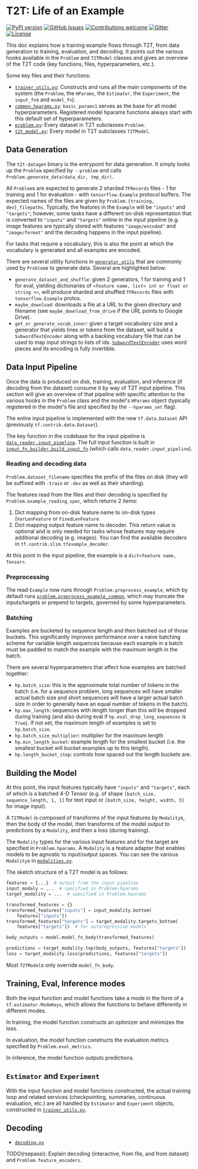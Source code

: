 # T2T: Life of an Example

[![PyPI
version](https://badge.fury.io/py/tensor2tensor.svg)](https://badge.fury.io/py/tensor2tensor)
[![GitHub
Issues](https://img.shields.io/github/issues/tensorflow/tensor2tensor.svg)](https://github.com/tensorflow/tensor2tensor/issues)
[![Contributions
welcome](https://img.shields.io/badge/contributions-welcome-brightgreen.svg)](CONTRIBUTING.md)
[![Gitter](https://img.shields.io/gitter/room/nwjs/nw.js.svg)](https://gitter.im/tensor2tensor/Lobby)
[![License](https://img.shields.io/badge/License-Apache%202.0-brightgreen.svg)](https://opensource.org/licenses/Apache-2.0)

This doc explains how a training example flows through T2T, from data generation
to training, evaluation, and decoding. It points out the various hooks available
in the `Problem` and `T2TModel` classes and gives an overview of the T2T code
(key functions, files, hyperparameters, etc.).

Some key files and their functions:

*   [`trainer_utils.py`](https://github.com/tensorflow/tensor2tensor/tree/master/tensor2tensor/utils/trainer_utils.py):
    Constructs and runs all the main components of the system (the `Problem`,
    the `HParams`, the `Estimator`, the `Experiment`, the `input_fn`s and
    `model_fn`).
*   [`common_hparams.py`](https://github.com/tensorflow/tensor2tensor/tree/master/tensor2tensor/layers/common_hparams.py):
    `basic_params1` serves as the base for all model hyperparameters. Registered
    model hparams functions always start with this default set of
    hyperparameters.
*   [`problem.py`](https://github.com/tensorflow/tensor2tensor/tree/master/tensor2tensor/data_generators/problem.py):
    Every dataset in T2T subclasses `Problem`.
*   [`t2t_model.py`](https://github.com/tensorflow/tensor2tensor/tree/master/tensor2tensor/utils/t2t_model.py):
    Every model in T2T subclasses `T2TModel`.

## Data Generation

The `t2t-datagen` binary is the entrypoint for data generation. It simply looks
up the `Problem` specified by `--problem` and calls
`Problem.generate_data(data_dir, tmp_dir)`.

All `Problem`s are expected to generate 2 sharded `TFRecords` files - 1 for
training and 1 for evaluation - with `tensorflow.Example` protocol buffers. The
expected names of the files are given by `Problem.{training, dev}_filepaths`.
Typically, the features in the `Example` will be `"inputs"` and `"targets"`;
however, some tasks have a different on-disk representation that is converted to
`"inputs"` and `"targets"` online in the input pipeline (e.g. image features are
typically stored with features `"image/encoded"` and `"image/format"` and the
decoding happens in the input pipeline).

For tasks that require a vocabulary, this is also the point at which the
vocabulary is generated and all examples are encoded.

There are several utility functions in
[`generator_utils`](https://github.com/tensorflow/tensor2tensor/tree/master/tensor2tensor/data_generators/generator_utils.py)
that are commonly used by `Problem`s to generate data. Several are highlighted
below:

*   `generate_dataset_and_shuffle`: given 2 generators, 1 for training and 1 for
    eval, yielding dictionaries of `<feature name, list< int or float or
    string >>`, will produce sharded and shuffled `TFRecords` files with
    `tensorflow.Example` protos.
*   `maybe_download`: downloads a file at a URL to the given directory and
    filename (see `maybe_download_from_drive` if the URL points to Google
    Drive).
*   `get_or_generate_vocab_inner`: given a target vocabulary size and a
    generator that yields lines or tokens from the dataset, will build a
    `SubwordTextEncoder` along with a backing vocabulary file that can be used
    to map input strings to lists of ids.
    [`SubwordTextEncoder`](https://github.com/tensorflow/tensor2tensor/tree/master/tensor2tensor/data_generators/text_encoder.py)
    uses word pieces and its encoding is fully invertible.

## Data Input Pipeline

Once the data is produced on disk, training, evaluation, and inference (if
decoding from the dataset) consume it by way of T2T input pipeline. This section
will give an overview of that pipeline with specific attention to the various
hooks in the `Problem` class and the model's `HParams` object (typically
registered in the model's file and specified by the `--hparams_set` flag).

The entire input pipeline is implemented with the new `tf.data.Dataset` API
(previously `tf.contrib.data.Dataset`).

The key function in the codebase for the input pipeline is
[`data_reader.input_pipeline`](https://github.com/tensorflow/tensor2tensor/tree/master/tensor2tensor/utils/data_reader.py).
The full input function is built in
[`input_fn_builder.build_input_fn`](https://github.com/tensorflow/tensor2tensor/tree/master/tensor2tensor/utils/input_fn_builder.py)
(which calls `data_reader.input_pipeline`).

### Reading and decoding data

`Problem.dataset_filename` specifies the prefix of the files on disk (they will
be suffixed with `-train` or `-dev` as well as their sharding).

The features read from the files and their decoding is specified by
`Problem.example_reading_spec`, which returns 2 items:

1.  Dict mapping from on-disk feature name to on-disk types (`VarLenFeature` or
    `FixedLenFeature`.
2.  Dict mapping output feature name to decoder. This return value is optional
    and is only needed for tasks whose features may require additional decoding
    (e.g. images). You can find the available decoders in
    `tf.contrib.slim.tfexample_decoder`.

At this point in the input pipeline, the example is a `dict<feature name,
Tensor>`.

### Preprocessing

The read `Example` now runs through `Problem.preprocess_example`, which by
default runs
[`problem.preprocess_example_common`](https://github.com/tensorflow/tensor2tensor/tree/master/tensor2tensor/data_generators/problem.py),
which may truncate the inputs/targets or prepend to targets, governed by some
hyperparameters.

### Batching

Examples are bucketed by sequence length and then batched out of those buckets.
This significantly improves performance over a naive batching scheme for
variable length sequences because each example in a batch must be padded to
match the example with the maximum length in the batch.

There are several hyperparameters that affect how examples are batched together:

*   `hp.batch_size`: this is the approximate total number of tokens in the batch
    (i.e. for a sequence problem, long sequences will have smaller actual batch
    size and short sequences will have a larger actual batch size in order to
    generally have an equal number of tokens in the batch).
*   `hp.max_length`: sequences with length longer than this will be dropped
    during training (and also during eval if `hp.eval_drop_long_sequences` is
    `True`). If not set, the maximum length of examples is set to
    `hp.batch_size`.
*   `hp.batch_size_multiplier`: multiplier for the maximum length
*   `hp.min_length_bucket`: example length for the smallest bucket (i.e. the
    smallest bucket will bucket examples up to this length).
*   `hp.length_bucket_step`: controls how spaced out the length buckets are.

## Building the Model

At this point, the input features typically have `"inputs"` and `"targets"`,
each of which is a batched 4-D Tensor (e.g. of shape `[batch_size,
sequence_length, 1, 1]` for text input or `[batch_size, height, width, 3]` for
image input).

A `T2TModel` is composed of transforms of the input features by `Modality`s,
then the body of the model, then transforms of the model output to predictions
by a `Modality`, and then a loss (during training).

The `Modality` types for the various input features and for the target are
specified in `Problem.hparams`. A `Modality` is a feature adapter that enables
models to be agnostic to input/output spaces. You can see the various
`Modality`s in
[`modalities.py`](https://github.com/tensorflow/tensor2tensor/tree/master/tensor2tensor/layers/modalities.py).

The sketch structure of a T2T model is as follows:

```python
features = {...}  # output from the input pipeline
input_modaly = ...  # specified in Problem.hparams
target_modality = ...  # specified in Problem.hparams

transformed_features = {}
transformed_features["inputs"] = input_modality.bottom(
    features["inputs"])
transformed_features["targets"] = target_modality.targets_bottom(
    features["targets"])  # for autoregressive models

body_outputs = model.model_fn_body(transformed_features)

predictions = target_modality.top(body_outputs, features["targets"])
loss = target_modality.loss(predictions, features["targets"])
```

Most `T2TModel`s only override `model_fn_body`.

## Training, Eval, Inference modes

Both the input function and model functions take a mode in the form of a
`tf.estimator.ModeKeys`, which allows the functions to behave differently in
different modes.

In training, the model function constructs an optimizer and minimizes the loss.

In evaluation, the model function constructs the evaluation metrics specified by
`Problem.eval_metrics`.

In inference, the model function outputs predictions.

## `Estimator` and `Experiment`

With the input function and model functions constructed, the actual training
loop and related services (checkpointing, summaries, continuous evaluation,
etc.) are all handled by `Estimator` and `Experiment` objects, constructed in
[`trainer_utils.py`](https://github.com/tensorflow/tensor2tensor/tree/master/tensor2tensor/utils/trainer_utils.py).

## Decoding

*   [`decoding.py`](https://github.com/tensorflow/tensor2tensor/tree/master/tensor2tensor/utils/decoding.py)

TODO(rsepassi): Explain decoding (interactive, from file, and from dataset) and
`Problem.feature_encoders`.
